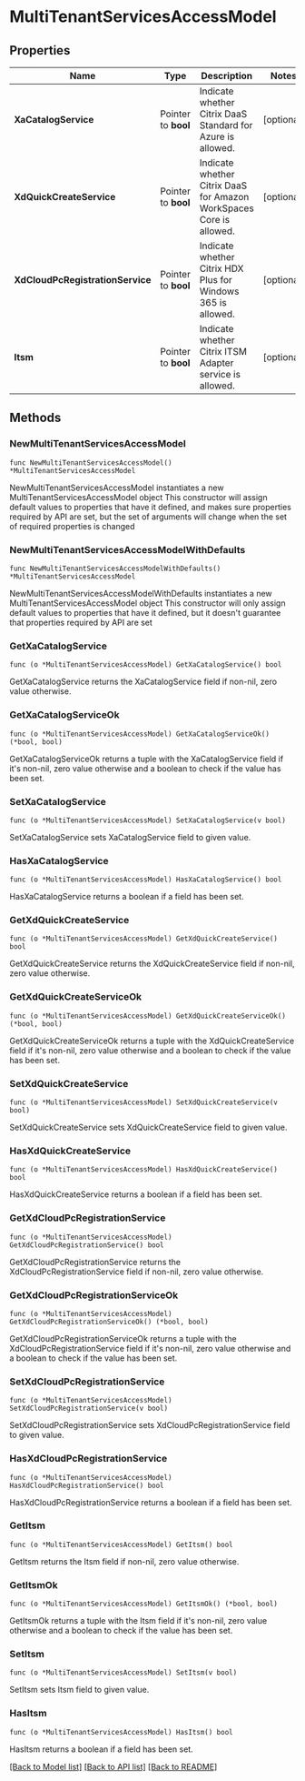 # MultiTenantServicesAccessModel

## Properties

Name | Type | Description | Notes
------------ | ------------- | ------------- | -------------
**XaCatalogService** | Pointer to **bool** | Indicate whether Citrix DaaS Standard for Azure is allowed. | [optional] 
**XdQuickCreateService** | Pointer to **bool** | Indicate whether Citrix DaaS for Amazon WorkSpaces Core is allowed. | [optional] 
**XdCloudPcRegistrationService** | Pointer to **bool** | Indicate whether Citrix HDX Plus for Windows 365 is allowed. | [optional] 
**Itsm** | Pointer to **bool** | Indicate whether Citrix ITSM Adapter service is allowed. | [optional] 

## Methods

### NewMultiTenantServicesAccessModel

`func NewMultiTenantServicesAccessModel() *MultiTenantServicesAccessModel`

NewMultiTenantServicesAccessModel instantiates a new MultiTenantServicesAccessModel object
This constructor will assign default values to properties that have it defined,
and makes sure properties required by API are set, but the set of arguments
will change when the set of required properties is changed

### NewMultiTenantServicesAccessModelWithDefaults

`func NewMultiTenantServicesAccessModelWithDefaults() *MultiTenantServicesAccessModel`

NewMultiTenantServicesAccessModelWithDefaults instantiates a new MultiTenantServicesAccessModel object
This constructor will only assign default values to properties that have it defined,
but it doesn't guarantee that properties required by API are set

### GetXaCatalogService

`func (o *MultiTenantServicesAccessModel) GetXaCatalogService() bool`

GetXaCatalogService returns the XaCatalogService field if non-nil, zero value otherwise.

### GetXaCatalogServiceOk

`func (o *MultiTenantServicesAccessModel) GetXaCatalogServiceOk() (*bool, bool)`

GetXaCatalogServiceOk returns a tuple with the XaCatalogService field if it's non-nil, zero value otherwise
and a boolean to check if the value has been set.

### SetXaCatalogService

`func (o *MultiTenantServicesAccessModel) SetXaCatalogService(v bool)`

SetXaCatalogService sets XaCatalogService field to given value.

### HasXaCatalogService

`func (o *MultiTenantServicesAccessModel) HasXaCatalogService() bool`

HasXaCatalogService returns a boolean if a field has been set.

### GetXdQuickCreateService

`func (o *MultiTenantServicesAccessModel) GetXdQuickCreateService() bool`

GetXdQuickCreateService returns the XdQuickCreateService field if non-nil, zero value otherwise.

### GetXdQuickCreateServiceOk

`func (o *MultiTenantServicesAccessModel) GetXdQuickCreateServiceOk() (*bool, bool)`

GetXdQuickCreateServiceOk returns a tuple with the XdQuickCreateService field if it's non-nil, zero value otherwise
and a boolean to check if the value has been set.

### SetXdQuickCreateService

`func (o *MultiTenantServicesAccessModel) SetXdQuickCreateService(v bool)`

SetXdQuickCreateService sets XdQuickCreateService field to given value.

### HasXdQuickCreateService

`func (o *MultiTenantServicesAccessModel) HasXdQuickCreateService() bool`

HasXdQuickCreateService returns a boolean if a field has been set.

### GetXdCloudPcRegistrationService

`func (o *MultiTenantServicesAccessModel) GetXdCloudPcRegistrationService() bool`

GetXdCloudPcRegistrationService returns the XdCloudPcRegistrationService field if non-nil, zero value otherwise.

### GetXdCloudPcRegistrationServiceOk

`func (o *MultiTenantServicesAccessModel) GetXdCloudPcRegistrationServiceOk() (*bool, bool)`

GetXdCloudPcRegistrationServiceOk returns a tuple with the XdCloudPcRegistrationService field if it's non-nil, zero value otherwise
and a boolean to check if the value has been set.

### SetXdCloudPcRegistrationService

`func (o *MultiTenantServicesAccessModel) SetXdCloudPcRegistrationService(v bool)`

SetXdCloudPcRegistrationService sets XdCloudPcRegistrationService field to given value.

### HasXdCloudPcRegistrationService

`func (o *MultiTenantServicesAccessModel) HasXdCloudPcRegistrationService() bool`

HasXdCloudPcRegistrationService returns a boolean if a field has been set.

### GetItsm

`func (o *MultiTenantServicesAccessModel) GetItsm() bool`

GetItsm returns the Itsm field if non-nil, zero value otherwise.

### GetItsmOk

`func (o *MultiTenantServicesAccessModel) GetItsmOk() (*bool, bool)`

GetItsmOk returns a tuple with the Itsm field if it's non-nil, zero value otherwise
and a boolean to check if the value has been set.

### SetItsm

`func (o *MultiTenantServicesAccessModel) SetItsm(v bool)`

SetItsm sets Itsm field to given value.

### HasItsm

`func (o *MultiTenantServicesAccessModel) HasItsm() bool`

HasItsm returns a boolean if a field has been set.


[[Back to Model list]](../README.md#documentation-for-models) [[Back to API list]](../README.md#documentation-for-api-endpoints) [[Back to README]](../README.md)



